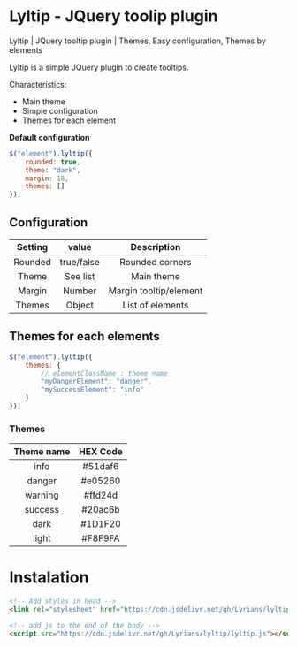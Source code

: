 # Lyltip - JQuery toolip plugin
Lyltip | JQuery tooltip plugin | Themes, Easy configuration, Themes by elements

Lyltip is a simple JQuery plugin to create tooltips.

Characteristics:
- Main theme
- Simple configuration
- Themes for each element

**Default configuration**
```Javascript
$("element").lyltip({
	rounded: true,
	theme: "dark",
	margin: 18,
	themes: []
});
```
## Configuration
| Setting | value | Description |
| :---:   | :-: | :-: |
| Rounded | true/false | Rounded corners |
| Theme | See list | Main theme |
| Margin | Number | Margin tooltip/element |
| Themes | Object | List of elements |
## Themes for each elements
```Javascript
$("element").lyltip({
    themes: {
        // elementClassName : theme name
        "myDangerElement": "danger",
        "mySuccessElement": "info"
    }
});
```
### Themes
| Theme name | HEX Code |
| :--------: | :------: |
| info       | #51daf6  |
| danger     | #e05260  |
| warning    | #ffd24d  |
| success    | #20ac6b  |
| dark       | #1D1F20  |
| light      | #F8F9FA  |
# Instalation
```html
<!-- Add styles in head -->
<link rel="stylesheet" href="https://cdn.jsdelivr.net/gh/Lyrians/lyltip/lyltip.css">

<!-- add js to the end of the body -->
<script src="https://cdn.jsdelivr.net/gh/Lyrians/lyltip/lyltip.js"></script>
```
